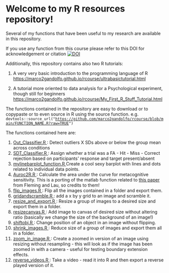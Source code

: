 # Welcome to my R resources repository!

Several of my functions that have been useful to my research are available in this repository.

If you use any function from this course please refer to this DOI for acknowledgement or citation
<a href="https://zenodo.org/badge/latestdoi/365271848"><img src="https://zenodo.org/badge/365271848.svg" alt="DOI"></a>

Additionally, this repository contains also two R tutorials:

1. A very very basic introduction to the programming language of R <br> <link> https://marco2gandolfo.github.io/rcourse/ultrabasictutorial.html </link>

2. A tutorial more oriented to data analysis for a Psychological experiment, though still for beginners <link> https://marco2gandolfo.github.io/rcourse/My_First_R_Stuff_Tutorial.html </link>


The functions contained in the repository are easy to download or to copypaste or to even source in R using the source function.
e.g. <code>devtools::source_url("https://github.com/marco2gandolfo/rcourse/blob/main/FUNCTION_NAME.R?raw=TRUE") </code>

The functions contained here are:

1. <a href=https://github.com/marco2gandolfo/rcourse/blob/main/Out_Classifier.R> Out_Classifier.R </a>: Detect outliers X SDs above or below the group mean across conditions
2. <a href=https://github.com/marco2gandolfo/rcourse/blob/main/SDT_Classifier.R> SDT_Classifier.R </a>: Assign whether a trial was a FA - Hit - Miss - Correct rejection based on participants' response and target present/absent
3. <a href=https://github.com/marco2gandolfo/rcourse/blob/main/mylinebarplot_function.R> mylinebarplot_function.R </a> Create a cool sexy barplot with lines and dots related to individual data points.
4. <a href=https://github.com/marco2gandolfo/rcourse/blob/main/auroc2R.R> Auroc2R.R </a>: Calculate the area under the curve for metacognitive sensitivity. This is a porting of the matlab function related to <a href = https://www.frontiersin.org/articles/10.3389/fnhum.2014.00443/full> this paper </a> from Fleming and Lau, so credits to them!
5. <a href=https://github.com/marco2gandolfo/rcourse/blob/main/flip_images.R> flip_images.R </a>: Flip all the images contained in a folder and export them.
6. <a href=https://github.com/marco2gandolfo/rcourse/blob/main/gridandscramble.R> gridandscramble.R </a>: add a x by y grid to an image and scramble it.
7. <a href=https://github.com/marco2gandolfo/rcourse/blob/main/resize_and_export.R> resize_and_export.R </a>: Resize a group of images to a desired size and export them in a folder.
8. <a href=https://github.com/marco2gandolfo/rcourse/blob/main/resizecanvas.R> resizecanvas.R </a>: Add image to canvas of desired size without altering ratio (basically we change the size of the background of an image!)
9. <a href=https://github.com/marco2gandolfo/rcourse/blob/main/shiftobj.R> shiftobj.R </a>: Change position of an object in an image without flipping.
10. <a href=https://github.com/marco2gandolfo/rcourse/blob/main/shrink_images.R> shrink_images.R </a>: Reduce size of a group of images and export them all in a folder.
11. <a href=https://github.com/marco2gandolfo/rcourse/blob/main/zoom_in_image.R> zoom_in_image.R </a>: Create a zoomed in version of an image using resizing without resampling - this will look as if the image has been zoomed in with a camera - useful for testing boundary extension effects.
12. <a href=https://github.com/marco2gandolfo/rcourse/blob/main/reverse_videos.R> reverse_videos.R </a>: Take a video - read it into R and then export a reverse played version of it.
    

